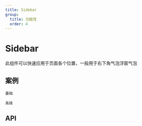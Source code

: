 ```yaml
---
title: Sidebar
group:
  title: 功能性
  order: 4
---
```


# Sidebar

此组件可以快速应用于页面各个位置，一般用于右下角气泡浮窗气泡

## 案例

<code src="./demo/index.tsx" description="默认挂载到 document.body">基础</code>

<code src="./demo/demo2.tsx" description="允许修改：<br/>1、内部每个元素之间的距离（ gap ）<br/>2、整个组件的偏移量 （ offset ）<br/>3、内部元素排列方向 （ direction ）">高级</code>

## API

<API id="Sidebar"><API>

